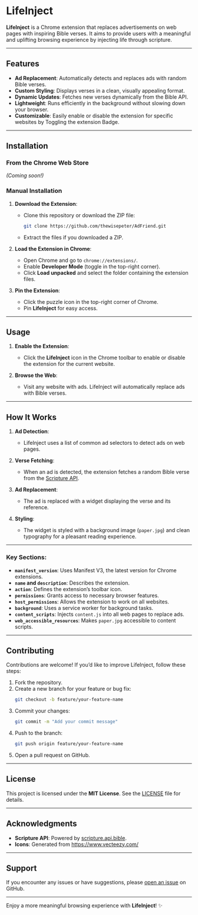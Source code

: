 # **LifeInject**

**LifeInject** is a Chrome extension that replaces advertisements on web pages with inspiring Bible verses. It aims to provide users with a meaningful and uplifting browsing experience by injecting life through scripture.

---

## **Features**

- **Ad Replacement**: Automatically detects and replaces ads with random Bible verses.
- **Custom Styling**: Displays verses in a clean, visually appealing format.
- **Dynamic Updates**: Fetches new verses dynamically from the Bible API.
- **Lightweight**: Runs efficiently in the background without slowing down your browser.
- **Customizable**: Easily enable or disable the extension for specific websites by Toggling the extension Badge.

---

## **Installation**

### **From the Chrome Web Store**

_(Coming soon!)_

### **Manual Installation**

1. **Download the Extension**:

   - Clone this repository or download the ZIP file:
     ```bash
     git clone https://github.com/thewisepeter/AdFriend.git
     ```
   - Extract the files if you downloaded a ZIP.

2. **Load the Extension in Chrome**:

   - Open Chrome and go to `chrome://extensions/`.
   - Enable **Developer Mode** (toggle in the top-right corner).
   - Click **Load unpacked** and select the folder containing the extension files.

3. **Pin the Extension**:
   - Click the puzzle icon in the top-right corner of Chrome.
   - Pin **LifeInject** for easy access.

---

## **Usage**

1. **Enable the Extension**:

   - Click the **LifeInject** icon in the Chrome toolbar to enable or disable the extension for the current website.

2. **Browse the Web**:
   - Visit any website with ads. LifeInject will automatically replace ads with Bible verses.

---

## **How It Works**

1. **Ad Detection**:

   - LifeInject uses a list of common ad selectors to detect ads on web pages.

2. **Verse Fetching**:

   - When an ad is detected, the extension fetches a random Bible verse from the [Scripture API](https://scripture.api.bible/).

3. **Ad Replacement**:

   - The ad is replaced with a widget displaying the verse and its reference.

4. **Styling**:
   - The widget is styled with a background image (`paper.jpg`) and clean typography for a pleasant reading experience.

---

### **Key Sections**:

- **`manifest_version`**: Uses Manifest V3, the latest version for Chrome extensions.
- **`name` and `description`**: Describes the extension.
- **`action`**: Defines the extension’s toolbar icon.
- **`permissions`**: Grants access to necessary browser features.
- **`host_permissions`**: Allows the extension to work on all websites.
- **`background`**: Uses a service worker for background tasks.
- **`content_scripts`**: Injects `content.js` into all web pages to replace ads.
- **`web_accessible_resources`**: Makes `paper.jpg` accessible to content scripts.

---

## **Contributing**

Contributions are welcome! If you’d like to improve LifeInject, follow these steps:

1. Fork the repository.
2. Create a new branch for your feature or bug fix:
   ```bash
   git checkout -b feature/your-feature-name
   ```
3. Commit your changes:
   ```bash
   git commit -m "Add your commit message"
   ```
4. Push to the branch:
   ```bash
   git push origin feature/your-feature-name
   ```
5. Open a pull request on GitHub.

---

## **License**

This project is licensed under the **MIT License**. See the [LICENSE](LICENSE) file for details.

---

## **Acknowledgments**

- **Scripture API**: Powered by [scripture.api.bible](https://scripture.api.bible/).
- **Icons**: Generated from https://www.vecteezy.com/

---

## **Support**

If you encounter any issues or have suggestions, please [open an issue](https://github.com/thewisepeter/AdFriend/issues) on GitHub.

---

Enjoy a more meaningful browsing experience with **LifeInject**! ✨

